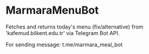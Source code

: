 # MarmaraMenuBot
Fetches and returns today's menu (fix/alternative) from 'kafemud.bilkent.edu.tr' via Telegram Bot API.


For sending message: t.me/marmara_meal_bot
